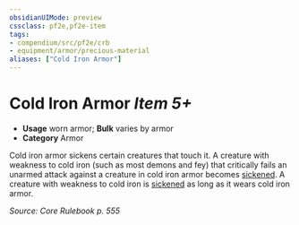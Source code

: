 ```yaml
---
obsidianUIMode: preview
cssclass: pf2e,pf2e-item
tags:
- compendium/src/pf2e/crb
- equipment/armor/precious-material 
aliases: ["Cold Iron Armor"]
---
```

# Cold Iron Armor *Item 5+*  

- **Usage** worn armor; **Bulk** varies by armor
- **Category** Armor

Cold iron armor sickens certain creatures that touch it. A creature with weakness to cold iron (such as most demons and fey) that critically fails an unarmed attack against a creature in cold iron armor becomes [sickened](conditions.md#Sickened). A creature with weakness to cold iron is [sickened](conditions.md#Sickened) as long as it wears cold iron armor.

*Source: Core Rulebook p. 555*